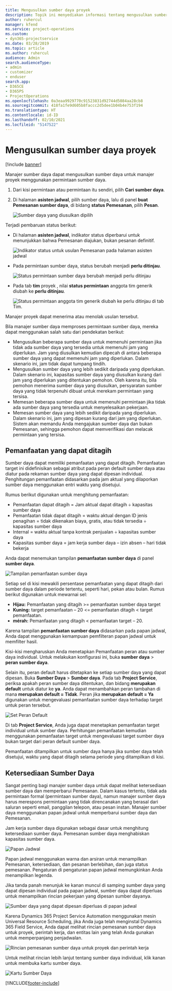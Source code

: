 ```yaml
---
title: Mengusulkan sumber daya proyek
description: Topik ini menyediakan informasi tentang mengusulkan sumber daya proyek.
author: ruhercul
manager: kfend
ms.service: project-operations
ms.custom:
- dyn365-projectservice
ms.date: 03/28/2019
ms.topic: article
ms.author: ruhercul
audience: Admin
search.audienceType:
- admin
- customizer
- enduser
search.app:
- D365CE
- D365PS
- ProjectOperations
ms.openlocfilehash: 0a3eaa9929770c91523831d92744d5084aa28cb8
ms.sourcegitcommit: 418fa1fe9d605b8faccc2d5dee1b04b4e753f194
ms.translationtype: HT
ms.contentlocale: id-ID
ms.lasthandoff: 02/10/2021
ms.locfileid: "5147522"
---
```

# <a name="propose-project-resources"></a>Mengusulkan sumber daya proyek

[!include [banner](../includes/psa-now-project-operations.md)]

Manajer sumber daya dapat mengusulkan sumber daya untuk manajer proyek menggunakan permintaan sumber daya.

1. Dari kisi permintaan atau permintaan itu sendiri, pilih **Cari sumber daya**.
2. Di halaman **asisten jadwal**, pilih sumber daya, lalu di panel **buat Pemesanan sumber daya**, di bidang **status Pemesanan**, pilih **Pesan**.

    ![Sumber daya yang diusulkan dipilih](media/Resource-Management-image62.png)

Terjadi pembaruan status berikut:

- Di halaman **asisten jadwal**, indikator status diperbarui untuk menunjukkan bahwa Pemesanan diajukan, bukan pesanan definitif.

    ![Indikator status untuk usulan Pemesanan pada halaman asisten jadwal](media/Resource-Management-image63.png)

- Pada permintaan sumber daya, status berubah menjadi **perlu ditinjau**.

    ![Status permintaan sumber daya berubah menjadi perlu ditinjau](media/Resource-Management-image64.png)

- Pada tab **tim** proyek , nilai **status permintaan** anggota tim generik diubah ke **perlu ditinjau**.

    ![Status permintaan anggota tim generik diubah ke perlu ditinjau di tab Tim.](media/Resource-Management-image48.png)

Manajer proyek dapat menerima atau menolak usulan tersebut.

Bila manajer sumber daya memproses permintaan sumber daya, mereka dapat menggunakan salah satu dari pendekatan berikut:

- Mengusulkan beberapa sumber daya untuk memenuhi permintaan jika tidak ada sumber daya yang tersedia untuk memenuhi jam yang diperlukan. Jam yang diusulkan kemudian dipecah di antara beberapa sumber daya yang dapat memenuhi jam yang diperlukan. Dalam skenario ini, jam tidak dapat tumpang tindih.
- Mengusulkan sumber daya yang lebih sedikit daripada yang diperlukan. Dalam skenario ini, kapasitas sumber daya yang diusulkan kurang dari jam yang diperlukan yang ditentukan pemohon. Oleh karena itu, bila pemohon menerima sumber daya yang diusulkan, persyaratan sumber daya yang tidak terpenuhi dibuat untuk merekam permintaan yang tersisa.
- Memesan beberapa sumber daya untuk memenuhi permintaan jika tidak ada sumber daya yang tersedia untuk menyelesaikan pekerjaan.
- Memesan sumber daya yang lebih sedikit daripada yang diperlukan. Dalam skenario ini, jam yang dipesan kurang dari jam yang diperlukan. Sistem akan memandu Anda mengajukan sumber daya dan bukan Pemesanan, sehingga pemohon dapat memverifikasi dan melacak permintaan yang tersisa.

## <a name="billable-utilization"></a>Pemanfaatan yang dapat ditagih

Sumber daya dapat memiliki pemanfaatan yang dapat ditagih. Pemanfaatan target ini didefinisikan sebagai atribut pada peran default sumber daya atau diatur pada rekaman sumber daya yang dapat dipesan individual. Penghitungan pemanfaatan didasarkan pada jam aktual yang dilaporkan sumber daya menggunakan entri waktu yang disetujui.

Rumus berikut digunakan untuk menghitung pemanfaatan:

- Pemanfaatan dapat ditagih = Jam aktual dapat ditagih ÷ kapasitas sumber daya
- Pemanfaatan tidak dapat ditagih = waktu aktual dengan ID jenis penagihan = tidak dikenakan biaya, gratis, atau tidak tersedia ÷ kapasitas sumber daya
- Internal = waktu aktual tanpa kontrak penjualan ÷ kapasitas sumber daya
- Kapasitas sumber daya = jam kerja sumber daya – izin absen – hari tidak bekerja

Anda dapat menemukan tampilan **pemanfaatan sumber daya** di panel **sumber daya**.

![Tampilan pemanfaatan sumber daya](media/Resource-Management-image65.png)

Setiap sel di kisi mewakili persentase pemanfaatan yang dapat ditagih dari sumber daya dalam periode tertentu, seperti hari, pekan atau bulan. Rumus berikut digunakan untuk mewarnai sel:

- **Hijau:** Pemanfaatan yang ditagih \>= pemanfaatan sumber daya target
- **Kuning:** target pemanfaatan – 20 \<= pemanfaatan ditagih \< target pemanfaatan.
- **mérah:** Pemanfaatan yang ditagih \< pemanfaatan target – 20.

Karena tampilan **pemanfaatan sumber daya** didasarkan pada papan jadwal, Anda dapat menggunakan kemampuan pemfilteran papan jadwal untuk memfilter hasil.

Kisi-kisi mengharuskan Anda menetapkan Pemanfaatan peran atau sumber daya individual. Untuk melakukan konfigurasi ini, buka **sumber daya** \> **peran sumber daya**.

Selain itu, peran default harus ditetapkan ke setiap sumber daya yang dapat dipesan. Buka **Sumber Daya** \> **Sumber daya**. Pada tab **Project Service**, periksa apakah peran sumber daya ditentukan, dan bidang **merupakan default** untuk diatur ke **ya**. Anda dapat menambahkan peran tambahan di mana **merupakan default = Tidak**. Peran jika **merupakan default = Ya** digunakan untuk mengevaluasi pemanfaatan sumber daya terhadap target untuk peran tersebut.

![Set Peran Default](media/Resource-Management-image67.png)

Di tab **Project Service**, Anda juga dapat menetapkan pemanfaatan target individual untuk sumber daya. Perhitungan pemanfaatan kemudian menggunakan pemanfaatan target untuk mengevaluasi target sumber daya bukan target dari peran default sumber daya.

Pemanfaatan ditampilkan untuk sumber daya hanya jika sumber daya telah disetujui, waktu yang dapat ditagih selama periode yang ditampilkan di kisi.

## <a name="resource-availability"></a>Ketersediaan Sumber Daya

Sangat penting bagi manajer sumber daya untuk dapat melihat ketersediaan sumber daya dan memperbarui Pemesanan. Dalam kasus tertentu, tidak ada permintaan formal (permintaan sumber daya), namun manajer sumber daya harus merespons permintaan yang tidak direncanakan yang berasal dari saluran seperti email, panggilan telepon, atau pesan instan. Manajer sumber daya menggunakan papan jadwal untuk memperbarui sumber daya dan Pemesanan.

Jam kerja sumber daya digunakan sebagai dasar untuk menghitung ketersediaan sumber daya. Pemesanan sumber daya menghabiskan kapasitas sumber daya.

![Papan Jadwal](media/Resource-Management-image68.png)

Papan jadwal menggunakan warna dan arsiran untuk menampilkan Pemesanan, ketersediaan, dan pesanan berlebihan, dan juga status pemesanan. Pengaturan di pengaturan papan jadwal memungkinkan Anda menampilkan legenda.

Jika tanda panah menunjuk ke kanan muncul di samping sumber daya yang dapat dipesan individual pada papan jadwal, sumber daya dapat diperluas untuk menampilkan rincian pekerjaan yang dipesan sumber dayanya.

![Sumber daya yang dapat dipesan diperluas di papan jadwal](media/Resource-Management-image69.png)

Karena Dynamics 365 Project Service Automation menggunakan mesin Universal Resource Scheduling, jika Anda juga telah menginstal Dynamics 365 Field Service, Anda dapat melihat rincian pemesanan sumber daya untuk proyek, perintah kerja, dan entitas lain yang telah Anda gunakan untuk memperpanjang penjadwalan.

![Rincian pemesanan sumber daya untuk proyek dan perintah kerja](media/Resource-Management-image70.png)

Untuk melihat rincian lebih lanjut tentang sumber daya individual, klik kanan untuk membuka kartu sumber daya.

![Kartu Sumber Daya](media/Resource-Management-image71.png)


[!INCLUDE[footer-include](../includes/footer-banner.md)]